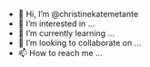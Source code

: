 - 👋 Hi, I’m @christinekatemetante
- 👀 I’m interested in ...
- 🌱 I’m currently learning ...
- 💞️ I’m looking to collaborate on ...
- 📫 How to reach me ...

<!---
christinekatemetante/christinekatemetante is a ✨ special ✨ repository because its `README.md` (this file) appears on your GitHub profile.
You can click the Preview link to take a look at your changes.
--->
